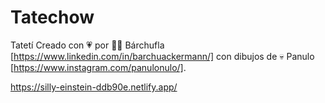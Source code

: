 # Tatechow
Tatetí Creado con 💗 por 👩‍💻 Bárchufla [https://www.linkedin.com/in/barchuackermann/] con dibujos de 💀 Panulo [https://www.instagram.com/panulonulo/].

https://silly-einstein-ddb90e.netlify.app/
